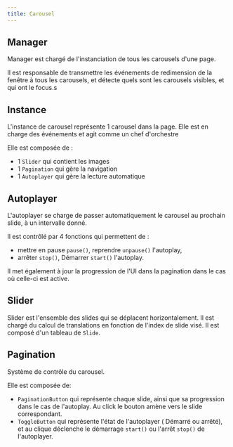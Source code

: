 ```yaml
---
title: Carousel
---
```


## Manager
Manager est chargé de l'instanciation de tous les carousels d'une page. 

Il est responsable de transmettre les événements de redimension de la fenêtre à tous les carousels, et détecte quels sont les carousels visibles, et qui ont le focus.s

## Instance

L'instance de carousel représente 1 carousel dans la page.
Elle est en charge des événements et agit comme un chef d'orchestre


Elle est composée de :
- 1 `Slider` qui contient les images
- 1 `Pagination` qui gère la navigation
- 1 `Autoplayer` qui gère la lecture automatique

## Autoplayer
L'autoplayer se charge de passer automatiquement le carousel au prochain slide, à un intervalle donné.

Il est contrôlé par 4 fonctions qui permettent de : 
- mettre en pause `pause()`, reprendre `unpause()` l'autoplay,
- arrêter `stop()`, Démarrer `start()` l'autoplay.

Il met également à jour la progression de l'UI dans la pagination dans le cas où celle-ci est active.

## Slider
Slider est l'ensemble des slides qui se déplacent horizontalement. 
Il est chargé du calcul de translations en fonction de l'index de slide visé.
Il est composé d'un tableau de `Slide`.

## Pagination
Système de contrôle du carousel.

Elle est composée de:
- `PaginationButton` qui représente chaque slide, ainsi que sa progression dans le cas de l'autoplay. Au click le bouton amène vers le slide correspondant.
- `ToggleButton` qui représente l'état de l'autoplayer ( Démarré ou arrêté), et au clique déclenche le démarrage `start()` ou l'arrêt `stop()` de l'autoplayer. 

